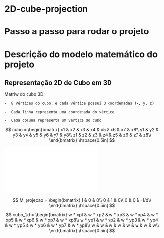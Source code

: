 # 2D-cube-projection

# Passo a passo para rodar o projeto


# Descrição do modelo matemático do projeto

## Representação 2D de Cubo em 3D 

Matriw do cubo 3D:
    
    -  8 Vértices do cubo, e cada vértice possui 3 coordenadas (x, y, z)
    
    -  Cada linha representa uma coordenada do vértice
    
    -  Cada coluna representa um vértice do cubo


$$
cubo = \begin{bmatrix}
x1 & x2 & x3 & x4 & x5 & x6 & x7 & x8\\
y1 & y2 & y3 & y4 & y5 & y6 & y7 & y8\\
z1 & z2 & z3 & z4 & z5 & z6 & z7 & z8\\
\end{bmatrix}
\hspace{0.5in}
$$

![alt text](equacao.pdf)


$$
M_projecao = \begin{bmatrix}
1 & 0 & 0\\
0 & 1 & 0\\
0 & 0 & -1/d\\
\end{bmatrix}
\hspace{0.5in}
$$



$$
cubo_2d = \begin{bmatrix}
w * xp1 & w * xp2 & w * xp3 & w * xp4 & w * xp5 & w * xp6 & w * xp7 & w * xp8\\
w * yp1 & w * yp2 & w * yp3 & w * yp4 & w * yp5 & w * yp6 & w * yp7 & w * yp8\\
w & w & w & w & w & w & w & w\\
\end{bmatrix}
\hspace{0.5in}
$$
    
